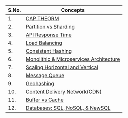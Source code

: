 | S.No. | Concepts |
|-------|---------------|
| 1. | [CAP THEORM](./CAP_THEORM.md) |
| 2. | [Partition vs Sharding](./Partition_vs_Sharding.md) |
| 3. | [API Response Time](./API_RESPONSE_TIME.md) |
| 4. | [Load Balancing](./Load_Balancing.md) |
| 5. | [Consistent Hashing](./Consistent_hashing.md) |
| 6. | [Monolithic & Microservices Architecture](./Monolithic_and_Microservices_Architecture.md) |
| 7. | [Scaling Horizontal and Vertical](./Scaling_Horizontal_and_Vertical.md) |
| 8. | [Message Queue](./Message_Queue.md) |
| 9. | [Geohashing](./Geohashing.md) |
| 10. | [Content Delivery Network(CDN)](./Content_Delivery_Network(CDN).md) |
| 11. | [Buffer vs Cache](./Buffer_vs_Cache.md) |
| 12. | [Databases: SQL, NoSQL, & NewSQL](./Databases.md) |




